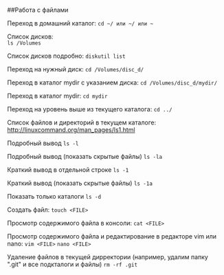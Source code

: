 
##Работа с файлами 

Переход в домашний каталог:
`cd ~/ или ~/ или ~`

Список дисков:  
`ls /Volumes`
	
Список дисков подробно:
`diskutil list`
	
Переход на нужный диск:
`cd /Volumes/disc_d/`

Переход в каталог mydir c указанием диска:
`cd /Volumes/disc_d/mydir/` 
	
Переход в каталог mydir:
`cd mydir`

Переход на уровень выше из текущего каталога:
`cd ../`

Список файлов и директорий в текущем каталоге:
http://linuxcommand.org/man_pages/ls1.html
  
Подробный вывод
`ls -l`

Подробный вывод (показать скрытые файлы)
`ls -la`

Краткий вывод в отдельной строке
`ls -1`

Краткий вывод (показать скрытые файлы) 
`ls -1a`

Показать только каталоги
`ls -d`
    
Создать файл:
`touch <FILE>`
  
Просмотр содержимого файла в консоли:
`cat <FILE>`
  
Просмотр содержимого файла и редактирование в редакторе vim или nano:
`vim <FILE>`
`nano <FILE>`

Удаление файлов в текущей дирректории 
(например, удалим папку ".git" и все подкталоги и файлы) 
`rm -rf .git`


	
	
	
	
	